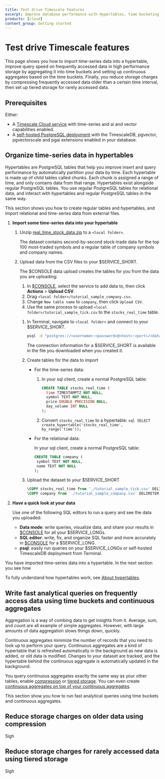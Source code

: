 ```yaml
---
title: Test drive Timescale features
excerpt: Improve database performance with Hypertables, time bucketing, compression and continuous aggregates.
products: [cloud]
content_group: Getting started
---
```


# Test drive Timescale features

This page shows you how to import time-series data into a hypertable, improve query 
speed on frequently accessed data in high performance storage by aggregating it 
into time buckets and setting up continuous aggregates based on the time buckets. 
Finally, you reduce storage charges by compressing frequently accessed data older than 
a certain time interval, then set up tiered storage for rarely accessed data.  

## Prerequisites

Either:
- A [Timescale Cloud service][create-a-service] with time-series and ai and vector capabilities enabled.
- A [self-hosted PostgreSQL deployment][deploy-self-hosted] with the TimescaleDB, pgvector, pgvectorscale and
  pgai extensions enabled in your database.


## Organize time-series data in hypertables

Hypertables are PostgreSQL tables that help you improve insert and query
performance by automatically partition your data by time. Each hypertable is made
up of child tables called chunks. Each chunk is assigned a range of time, and only
contains data from that range. Hypertables exist alongside regular PostgreSQL tables.
You use regular PostgreSQL tables for relational data, and interact with hypertables
and regular PostgreSQL tables in the same way.

This section shows you how to create regular tables and hypertables, and import
relational and time-series data from external files.

<Procedure>

1.  **Import some time-series data into your hypertable**

    1. Unzip <Tag type="download">[real_time_stock_data.zip](https://assets.timescale.com/docs/downloads/get-started/real_time_stock_data.zip)</Tag> to a `<local folder>`.

       The dataset contains second-by-second stock-trade data for the top 100 most-traded symbols
       and a regular table of company symbols and company names.

    1. Upload data from the CSV files to your $SERVICE_SHORT.
    
       <Tabs label="Upload data to ">

       <Tab title="Timescale Console">
       
          The $CONSOLE data upload creates the tables for you from the data you are uploading:   
          1. In [$CONSOLE][portal-ops-mode], select the service to add data to, then click **Actions** > **Upload CSV**.
          1. Drag `<local folder>/tutorial_sample_company.csv`.
          1. Change `New table name` to `company`, then click `Upload CSV`.
          1. Use the same process to upload `<local folder>/tutorial_sample_tick.csv` to the `stocks_real_time` table.
        
       </Tab>
        
       <Tab title="psql">

       1. In Terminal, navigate to `<local folder>` and connect to your $SERVICE_SHORT.
          ```bash
          psql -d "postgres://<username>:<password>@<host>:<port>/<database-name>"
          ```
          The connection information for a $SERVICE_SHORT is available in the file you downloaded when you created it.
      
       2. Create tables for the data to import
      
          - For the time-series data:
             1. In your sql client, create a normal PostgreSQL table:
      
                ```sql
                CREATE TABLE stocks_real_time (
                  time TIMESTAMPTZ NOT NULL,
                  symbol TEXT NOT NULL,
                  price DOUBLE PRECISION NULL,
                  day_volume INT NULL
                );
                ```
             1.  Convert `stocks_real_time` to a hypertable:
                ```sql
                SELECT create_hypertable('stocks_real_time', by_range('time'));
                ```
      
          - For the relational data:
      
             In your sql client, create a normal PostgreSQL table:
             ```sql
             CREATE TABLE company (
              symbol TEXT NOT NULL,
              name TEXT NOT NULL
             );
            ```
               
       3. Upload the dataset to your $SERVICE_SHORT
          ```sql
          \COPY stocks_real_time from './tutorial_sample_tick.csv' DELIMITER ',' CSV HEADER;
          \COPY company from './tutorial_sample_company.csv' DELIMITER ',' CSV HEADER;
          ```
        
       </Tab>
        
       </Tabs>       

1.  **Have a quick look at your data**  

    Use one of the following SQL editors to run a query and see the data you uploaded:
    - **Data mode**:  write queries, visualize data, and share your results in [$CONSOLE][portal-data-mode] for all your $SERVICE_LONGs.
    - **SQL editor**: write, fix, and organize SQL faster and more accurately in [$CONSOLE][portal-ops-mode] for a $SERVICE_LONG.
    - **psql**: easily run queries on your $SERVICE_LONGs or self-hosted TimescaleDB deployment from Terminal.

    <TryItOutCodeBlock queryId="getting-started-srt-orderby" />

</Procedure>

You have imported time-series data into a hypertable. In the next section you see how   

To fully understand how hypertables work, see [About hypertables][about-hypertables].

## Write fast analytical queries on frequently access data using time buckets and continuous aggregates

Aggregation is a way of combing data to get insights from it. Average, sum, and count are all 
example of simple aggregates. However, with large amounts of data aggregation slows things down, quickly.

Continuous aggregates minimize the number of records that you need to look up to perform your query. 
Continuous aggregates are a kind of hypertable that is refreshed automatically in 
the background as new data is added, or old data is modified. Changes to your dataset are tracked, 
and the hypertable behind the continuous aggregate is automatically updated in the background.

You query continuous aggregates exactly the same way as your other tables, enable [compression][compression]
or [tiered storage][data-tiering]. You can even
create [continuous aggregates on top of your continuous aggregates][hierarchical-caggs].

This section show you how to run fast analytical queries using time buckets and continuous aggregates.



## Reduce storage charges on older data using compression

Sigh

## Reduce storage charges for rarely accessed data using tiered storage

Sigh

[create-a-service]: /getting-started/:currentVersion:/services/
[deploy-self-hosted]: /self-hosted/:currentVersion:/install/
[connect-to-your-service]: /getting-started/:currentVersion:/run-queries-from-console/
[portal-ops-mode]: https://console.cloud.timescale.com/dashboard/services
[portal-data-mode]: https://console.cloud.timescale.com/dashboard/services?popsql
[about-hypertables]: /use-timescale/:currentVersion:/hypertables/about-hypertables/
[data-tiering]: /use-timescale/:currentVersion:/data-tiering/
[compression]: /use-timescale/:currentVersion:/compression/
[hierarchical-caggs]: /use-timescale/:currentVersion:/continuous-aggregates/hierarchical-continuous-aggregates/
